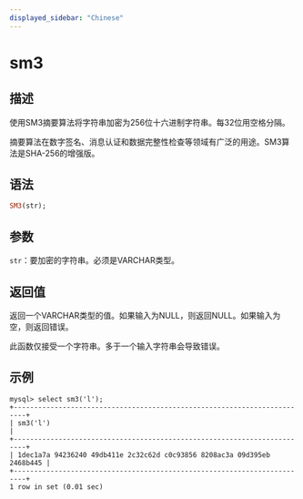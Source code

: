 ```yaml
---
displayed_sidebar: "Chinese"
---
```


# sm3

## 描述

使用SM3摘要算法将字符串加密为256位十六进制字符串。每32位用空格分隔。

摘要算法在数字签名、消息认证和数据完整性检查等领域有广泛的用途。SM3算法是SHA-256的增强版。

## 语法

```Haskell
SM3(str);
```

## 参数

`str`：要加密的字符串。必须是VARCHAR类型。

## 返回值

返回一个VARCHAR类型的值。如果输入为NULL，则返回NULL。如果输入为空，则返回错误。

此函数仅接受一个字符串。多于一个输入字符串会导致错误。

## 示例

```Plain Text
mysql> select sm3('l');
+-------------------------------------------------------------------------+
| sm3('l')                                                                |
+-------------------------------------------------------------------------+
| 1dec1a7a 94236240 49db411e 2c32c62d c0c93856 8208ac3a 09d395eb 2468b445 |
+-------------------------------------------------------------------------+
1 row in set (0.01 sec)
```